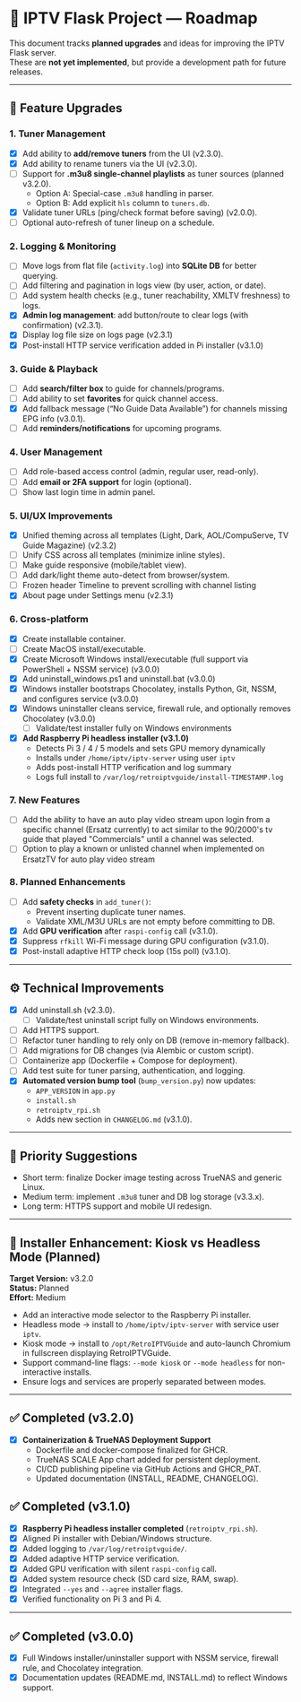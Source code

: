 # 📌 IPTV Flask Project — Roadmap

This document tracks **planned upgrades** and ideas for improving the IPTV Flask server.  
These are **not yet implemented**, but provide a development path for future releases.

---

## 🔮 Feature Upgrades

### 1. Tuner Management
- [x] Add ability to **add/remove tuners** from the UI (v2.3.0).
- [x] Add ability to rename tuners via the UI (v2.3.0).  
- [ ] Support for **.m3u8 single-channel playlists** as tuner sources (planned v3.2.0).  
  - Option A: Special-case `.m3u8` handling in parser.  
  - Option B: Add explicit `hls` column to `tuners.db`.  
- [x] Validate tuner URLs (ping/check format before saving) (v2.0.0).  
- [ ] Optional auto-refresh of tuner lineup on a schedule.

### 2. Logging & Monitoring
- [ ] Move logs from flat file (`activity.log`) into **SQLite DB** for better querying.  
- [ ] Add filtering and pagination in logs view (by user, action, or date).  
- [ ] Add system health checks (e.g., tuner reachability, XMLTV freshness) to logs.  
- [x] **Admin log management**: add button/route to clear logs (with confirmation) (v2.3.1).
- [x] Display log file size on logs page (v2.3.1)
- [x] Post-install HTTP service verification added in Pi installer (v3.1.0)

### 3. Guide & Playback
- [ ] Add **search/filter box** to guide for channels/programs.  
- [ ] Add ability to set **favorites** for quick channel access.  
- [x] Add fallback message (“No Guide Data Available”) for channels missing EPG info (v3.0.1).  
- [ ] Add **reminders/notifications** for upcoming programs.  

### 4. User Management
- [ ] Add role-based access control (admin, regular user, read-only).  
- [ ] Add **email or 2FA support** for login (optional).  
- [ ] Show last login time in admin panel.  

### 5. UI/UX Improvements
- [x] Unified theming across all templates (Light, Dark, AOL/CompuServe, TV Guide Magazine) (v2.3.2)
- [ ] Unify CSS across all templates (minimize inline styles).  
- [ ] Make guide responsive (mobile/tablet view).  
- [ ] Add dark/light theme auto-detect from browser/system.  
- [ ] Frozen header Timeline to prevent scrolling with channel listing  
- [x] About page under Settings menu (v2.3.1)

### 6. Cross-platform
- [x] Create installable container.  
- [ ] Create MacOS install/executable.  
- [x] Create Microsoft Windows install/executable (full support via PowerShell + NSSM service) (v3.0.0)  
- [x] Add uninstall_windows.ps1 and uninstall.bat (v3.0.0)  
- [x] Windows installer bootstraps Chocolatey, installs Python, Git, NSSM, and configures service (v3.0.0)  
- [x] Windows uninstaller cleans service, firewall rule, and optionally removes Chocolatey (v3.0.0)  
  - [ ] Validate/test installer fully on Windows environments  
- [x] **Add Raspberry Pi headless installer (v3.1.0)**  
  - Detects Pi 3 / 4 / 5 models and sets GPU memory dynamically  
  - Installs under `/home/iptv/iptv-server` using user `iptv`  
  - Adds post-install HTTP verification and log summary  
  - Logs full install to `/var/log/retroiptvguide/install-TIMESTAMP.log`

### 7. New Features
- [ ] Add the ability to have an auto play video stream upon login from a specific channel (Ersatz currently) to act similar to the 90/2000's tv guide that played "Commercials" until a channel was selected.  
- [ ] Option to play a known or unlisted channel when implemented on ErsatzTV for auto play video stream

### 8. Planned Enhancements
- [ ] Add **safety checks** in `add_tuner()`:
  - Prevent inserting duplicate tuner names.
  - Validate XML/M3U URLs are not empty before committing to DB.
- [x] Add **GPU verification** after `raspi-config` call (v3.1.0).
- [x] Suppress `rfkill` Wi-Fi message during GPU configuration (v3.1.0).
- [x] Post-install adaptive HTTP check loop (15s poll) (v3.1.0).

---

## ⚙️ Technical Improvements
- [x] Add uninstall.sh (v2.3.0).  
  - [ ] Validate/test uninstall script fully on Windows environments.  
- [ ] Add HTTPS support.  
- [ ] Refactor tuner handling to rely only on DB (remove in-memory fallback).  
- [ ] Add migrations for DB changes (via Alembic or custom script).  
- [ ] Containerize app (Dockerfile + Compose for deployment).  
- [ ] Add test suite for tuner parsing, authentication, and logging.  
- [x] **Automated version bump tool** (`bump_version.py`) now updates:  
  - `APP_VERSION` in `app.py`  
  - `install.sh`  
  - `retroiptv_rpi.sh`  
  - Adds new section in `CHANGELOG.md` (v3.1.0).  

---

## 📅 Priority Suggestions
- Short term: finalize Docker image testing across TrueNAS and generic Linux.
- Medium term: implement `.m3u8` tuner and DB log storage (v3.3.x).
- Long term: HTTPS support and mobile UI redesign.

---

## 🍓 Installer Enhancement: Kiosk vs Headless Mode (Planned)
**Target Version:** v3.2.0  
**Status:** Planned  
**Effort:** Medium  

- Add an interactive mode selector to the Raspberry Pi installer.
- Headless mode → install to `/home/iptv/iptv-server` with service user `iptv`.
- Kiosk mode → install to `/opt/RetroIPTVGuide` and auto-launch Chromium in fullscreen displaying RetroIPTVGuide.
- Support command-line flags: `--mode kiosk` or `--mode headless` for non-interactive installs.
- Ensure logs and services are properly separated between modes.

---
## ✅ Completed (v3.2.0)
- [x] **Containerization & TrueNAS Deployment Support**
  - Dockerfile and docker‑compose finalized for GHCR.
  - TrueNAS SCALE App chart added for persistent deployment.
  - CI/CD publishing pipeline via GitHub Actions and GHCR_PAT.
  - Updated documentation (INSTALL, README, CHANGELOG).

## ✅ Completed (v3.1.0)
- [x] **Raspberry Pi headless installer completed** (`retroiptv_rpi.sh`).  
- [x] Aligned Pi installer with Debian/Windows structure.  
- [x] Added logging to `/var/log/retroiptvguide/`.  
- [x] Added adaptive HTTP service verification.  
- [x] Added GPU verification with silent `raspi-config` call.  
- [x] Added system resource check (SD card size, RAM, swap).  
- [x] Integrated `--yes` and `--agree` installer flags.  
- [x] Verified functionality on Pi 3 and Pi 4.  

---

## ✅ Completed (v3.0.0)
- [x] Full Windows installer/uninstaller support with NSSM service, firewall rule, and Chocolatey integration.  
- [x] Documentation updates (README.md, INSTALL.md) to reflect Windows support.  
